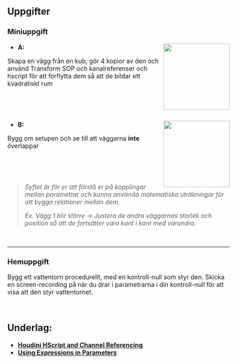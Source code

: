 ## Uppgifter


### Miniuppgift

<img src="https://github.com/user-attachments/assets/3a5004ed-0dc7-45c6-a55d-576d01a94db3" align="right" width="150">

* **A:**

Skapa en vägg från en kub, gör 4 kopior av den och använd Transform SOP och kanalreferenser och hscript för att förflytta dem så att de bildar ett kvadratiskt rum

&nbsp;

&nbsp;

<img src="https://github.com/user-attachments/assets/6ca97bca-e257-49ff-bef6-7dd7d11b0076" align="right" width="150">

* **B:**

Bygg om setupen och se till att väggarna **inte** överlappar

&nbsp;

&nbsp;

>*Syftet är för er att förstå er på kopplingar mellan parametrar och kunna använda matematiska uträkningar för att bygga relationer mellan dem.*
>
>*Ex. Vägg 1 blir större -> Justera de andra väggarnas storlek och position så att de fortsätter vara kant i kant med varandra.*

&nbsp;

___

### Hemuppgift

Bygg ett vattentorn procedurellt, med en kontroll-null som styr den. Skicka en screen-recording på när du drar i parametrarna i din kontroll-null för att visa att den styr vattentornet.


&nbsp;

## Underlag:
- [**Houdini HScript and Channel Referencing**](https://youtube.com/playlist?list=PLSET4TyKEfn9TLeA9wunf_-yEbhg-Rctf&si=P9WlndEVBUtCFyKj)
- [**Using Expressions in Parameters**](https://www.houdinikitchen.net/2019/05/05/using-expressions-in-parameters/)
